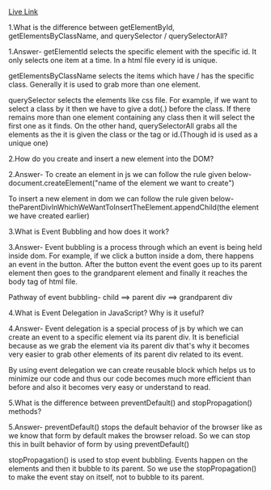 [Live Link](https://samiulmahin2.github.io/Emergency-Hotline/)

1.What is the difference between getElementById, getElementsByClassName, and querySelector / querySelectorAll?

1.Answer-
getElementId selects the specific element with the specific id. It only selects one item at a time. In a html file every id is unique.

getElementsByClassName selects the items which have / has the specific class. Generally it is used to grab more than one element.

querySelector selects the elements like css file. For example, if we want to select a class by it then we have to give a dot(.) before the class. If there remains more than one element containing any class then it will select the first one as it finds. On the other hand, querySelectorAll grabs all the elements as the it is given the class or the tag or id.(Though id is used as a unique one)


2.How do you create and insert a new element into the DOM?

2.Answer-
To create an element in js we can follow the rule given below-
document.createElement("name of the element we want to create")

To insert a new element in dom we can follow the rule given below-
theParentDivInWhichWeWantToInsertTheElement.appendChild(the element we have created earlier)


3.What is Event Bubbling and how does it work?

3.Answer-
Event bubbling is a process through which an event is being held inside dom. For example, if we click a button inside a dom, there happens an event in the button. After the button event the event goes up to its parent element then goes to the grandparent element and finally it reaches the body tag of html file.

Pathway of event bubbling- child ==> parent div ==> grandparent div


4.What is Event Delegation in JavaScript? Why is it useful?

4.Answer-
Event delegation is a special process of js by which we can create an event to a specific element via its parent div. It is beneficial because as we grab the element via its parent div that's why it becomes very easier to grab other elements of its parent div related to its event.

By using event delegation we can create reusable block which helps us to minimize our code and thus our code becomes much more efficient than before and also it becomes very easy or understand to read.


5.What is the difference between preventDefault() and stopPropagation() methods?

5.Answer-
preventDefault() stops the default behavior of the browser like as we know that form by default makes the browser reload. So we can stop this in built behavior of form by using preventDefault()

stopPropagation() is used to stop event bubbling. Events happen on the elements and then it bubble to its parent. So we use the stopPropagation() to make the event stay on itself, not to bubble to its parent.